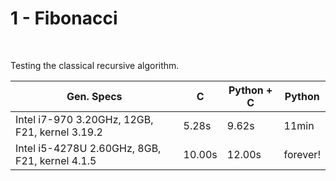 1 - Fibonacci
====

<br />

Testing the classical recursive algorithm.

Gen. Specs                                      | C        | Python + C   | Python      |
----------------------------------------------  | -------- | ------------ | ----------- |
Intel i7-970 3.20GHz, 12GB, F21, kernel 3.19.2  | 5.28s    | 9.62s        | 11min       |
Intel i5-4278U 2.60GHz, 8GB, F21, kernel 4.1.5  | 10.00s   | 12.00s       | forever!    |